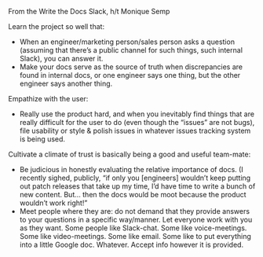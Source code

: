 From the Write the Docs Slack, h/t Monique Semp

Learn the project so well that:

- When an engineer/marketing person/sales person asks a question (assuming that there’s a public channel for such things, such internal Slack), you can answer it.
- Make your docs serve as the source of truth when discrepancies are found in internal docs, or one engineer says one thing, but the other engineer says another thing.

Empathize with the user:

- Really use the product hard, and when you inevitably find things that are really difficult for the user to do (even though the “issues” are not bugs), file usability or style & polish issues in whatever issues tracking system is being used.

Cultivate a climate of trust is basically being a good and useful team-mate:

- Be judicious in honestly evaluating the relative importance of docs. (I recently sighed, publicly, “if only you [engineers] wouldn’t keep putting out patch releases that take up my time, I’d have time to write a bunch of new content. But… then the docs would be moot because the product wouldn’t work right!”
- Meet people where they are: do not demand that they provide answers to your questions in a specific way/manner. Let everyone work with you as they want. Some people like Slack-chat. Some like voice-meetings. Some like video-meetings. Some like email. Some like to put everything into a little Google doc. Whatever. Accept info however it is provided.

